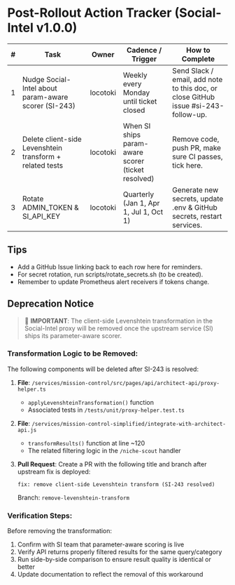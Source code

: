 # Post-Rollout Action Tracker (Social-Intel v1.0.0)

| #  | Task | Owner | Cadence / Trigger | How to Complete |
|----|------|-------|-------------------|-----------------|
| 1  | Nudge Social-Intel about param-aware scorer (SI-243) | locotoki | Weekly every Monday until ticket closed | Send Slack / email, add note to this doc, or close GitHub issue #si-243-follow-up. |
| 2  | Delete client-side Levenshtein transform + related tests | locotoki | When SI ships param-aware scorer (ticket resolved) | Remove code, push PR, make sure CI passes, tick here. |
| 3  | Rotate ADMIN_TOKEN & SI_API_KEY | locotoki | Quarterly (Jan 1, Apr 1, Jul 1, Oct 1) | Generate new secrets, update .env & GitHub secrets, restart services. |

## Tips
- Add a GitHub Issue linking back to each row here for reminders.
- For secret rotation, run scripts/rotate_secrets.sh (to be created).
- Remember to update Prometheus alert receivers if tokens change.

## Deprecation Notice

> 🚨 **IMPORTANT**: The client-side Levenshtein transformation in the Social-Intel proxy will be removed once the upstream service (SI) ships its parameter-aware scorer.

### Transformation Logic to be Removed:

The following components will be deleted after SI-243 is resolved:

1. **File**: `/services/mission-control/src/pages/api/architect-api/proxy-helper.ts`
   - `applyLevenshteinTransformation()` function
   - Associated tests in `/tests/unit/proxy-helper.test.ts`

2. **File**: `/services/mission-control-simplified/integrate-with-architect-api.js`
   - `transformResults()` function at line ~120
   - The related filtering logic in the `/niche-scout` handler

3. **Pull Request**: Create a PR with the following title and branch after upstream fix is deployed:
   ```
   fix: remove client-side Levenshtein transform (SI-243 resolved)
   ```
   Branch: `remove-levenshtein-transform`

### Verification Steps:

Before removing the transformation:
1. Confirm with SI team that parameter-aware scoring is live
2. Verify API returns properly filtered results for the same query/category
3. Run side-by-side comparison to ensure result quality is identical or better
4. Update documentation to reflect the removal of this workaround
